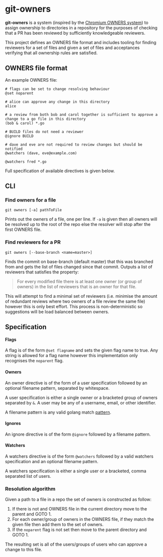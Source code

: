 # git-owners

**git-owners** is a system (inspired by the [Chromium OWNERS system](https://chromium.googlesource.com/chromium/src/+/master/docs/code_reviews.md#OWNERS-files))
to assign ownership to directories in a repository for the purposes of checking that a PR has been reviewed by sufficiently knowledgeable reviewers.

This project defines an OWNERS file format and includes tooling for finding reviewers for a set of files and given a set of files and acceptances verifying that all ownership rules are satisfied.

## OWNERS file format

An example OWNERS file:
```
# flags can be set to change resolving behaviour
@set noparent

# alice can approve any change in this directory
alice

# a review from both bob and carol together is sufficient to approve a change to a go file in this directory
(bob & carol) *.go

# BUILD files do not need a reviewer
@ignore BUILD

# dave and eve are not required to review changes but should be notified
@watchers (dave, eve@example.com)

@watchers fred *.go
```
Full specification of available directives is given below.

## CLI

### Find owners for a file
`git owners [-a] pathToFile`

Prints out the owners of a file, one per line.
If `-a` is given then all owners will be resolved up to the root of the repo else the resolver will stop after the first OWNERS file.

### Find reviewers for a PR
`git owners [--base-branch <name=master>]`

Finds the commit on base-branch (default master) that this was branched from and gets the list of files changed since that commit.
Outputs a list of reviewers that satisfies the property:
> For every modified file there is at least one owner (or group of owners) in the list of reviewers that is an owner for that file.

This will attempt to find a minimal set of reviewers (i.e. minimise the amount of redundant reviews where two owners of a file review the same file) however this is only best effort.
This process is non-deterministic so suggestions will be load balanced between owners.

## Specification

#### Flags
A flag is of the form `@set flagname` and sets the given flag name to true.
Any string is allowed for a flag name however this implementation only recognises the `noparent` flag.

#### Owners
An owner directive is of the form of a user specification followed by an optional filename pattern, separated by whitespace.

A user specification is either a single owner or a bracketed group of owners separated by `&`.
A user may be any of a username, email, or other identifier.

A filename pattern is any valid golang match [pattern](https://golang.org/pkg/path/filepath/#Match).

#### Ignores
An ignore directive is of the form `@ignore` followed by a filename pattern.

#### Watchers
A watchers directive is of the form `@watchers` followed by a valid watchers specification and an optional filename pattern.

A watchers specification is either a single user or a bracketed, comma separated list of users.

### Resolution algorithm

Given a path to a file in a repo the set of owners is constructed as follow:
1. If there is not and OWNERS file in the current directory move to the parent and GOTO 1.
2. For each owner/group of owners in the OWNERS file, if they match the given file then add them to the set of owners.
3. If the `noparent` flag is not set then move to the parent directory and GOTO 1.

The resulting set is all of the users/groups of users who can approve a change to this file.
